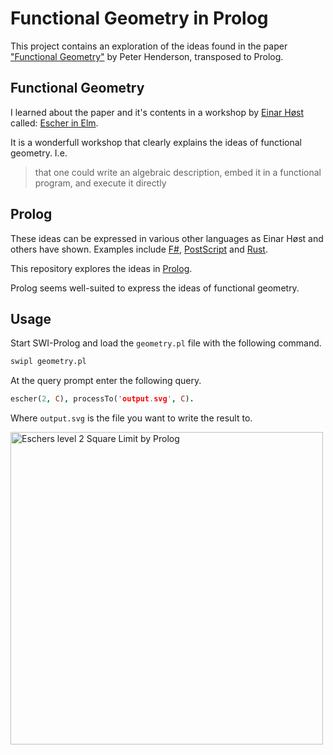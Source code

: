 # Functional Geometry in Prolog
This project contains an exploration of the ideas found in the paper ["Functional Geometry"][henderson] by Peter Henderson, transposed to Prolog.

## Functional Geometry
I learned about the paper and it's contents in a workshop by [Einar Høst][host] called: [Escher in Elm][escher-in-elm].

It is a wonderfull workshop that clearly explains the ideas of functional geometry. I.e.

> that one could write an algebraic description, embed it in a functional program, and execute it directly

## Prolog
These ideas can be expressed in various other languages as Einar Høst and others have shown. Examples include [F#][f#], [PostScript][postscript] and [Rust][rust].

This repository explores the ideas in [Prolog][swi-prolog].

Prolog seems well-suited to express the ideas of functional geometry.

## Usage
Start SWI-Prolog and load the `geometry.pl` file with the following command.

```sh
swipl geometry.pl
```

At the query prompt enter the following query.

```prolog
escher(2, C), processTo('output.svg', C).
```

Where `output.svg` is the file you want to write the result to.

<img alt="Eschers level 2 Square Limit by Prolog" width="500px" height="500px" src="http://fifth-postulate.nl/functional-geometry-in-prolog/image/escher2.svg">

[henderson]: https://eprints.soton.ac.uk/257577/1/funcgeo2.pdf
[host]: https://twitter.com/einarwh
[escher-in-elm]: https://github.com/einarwh/escher-workshop
[postscript]: https://www.lambdadays.org/lambdadays2020/einar-host
[f#]: https://www.lambdadays.org/lambdadays2018/einar-host
[rust]: https://github.com/fifth-postulate/esche.rs
[swi-prolog]: https://www.swi-prolog.org/
